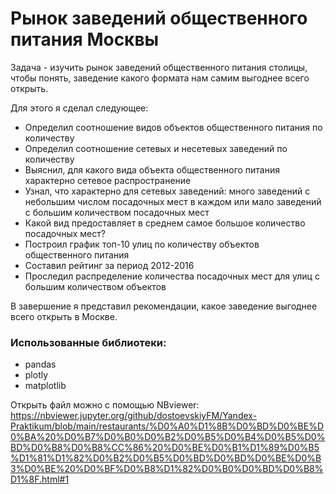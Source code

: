 
# Рынок заведений общественного питания Москвы
Задача - изучить рынок заведений общественного питания столицы, чтобы понять, заведение какого формата нам самим выгоднее всего открыть.

Для этого я сделал следующее:
* Определил соотношение видов объектов общественного питания по количеству
* Определил соотношение сетевых и несетевых заведений по количеству
* Выяснил, для какого вида объекта общественного питания характерно сетевое распространение
* Узнал, что характерно для сетевых заведений: много заведений с небольшим числом посадочных мест в каждом или мало заведений с большим количеством посадочных мест
* Какой вид предоставляет в среднем самое большое количество посадочных мест?
* Построил график топ-10 улиц по количеству объектов общественного питания
* Составил рейтинг за период 2012-2016
* Проследил распределение количества посадочных мест для улиц с большим количеством объектов </br>

В завершение я представил рекомендации, какое заведение выгоднее всего открыть в Москве.

### Использованные библиотеки:
* pandas
* plotly
* matplotlib

Открыть файл можно с помощью NBviewer: https://nbviewer.jupyter.org/github/dostoevskiyFM/Yandex-Praktikum/blob/main/restaurants/%D0%A0%D1%8B%D0%BD%D0%BE%D0%BA%20%D0%B7%D0%B0%D0%B2%D0%B5%D0%B4%D0%B5%D0%BD%D0%B8%D0%B8%CC%86%20%D0%BE%D0%B1%D1%89%D0%B5%D1%81%D1%82%D0%B2%D0%B5%D0%BD%D0%BD%D0%BE%D0%B3%D0%BE%20%D0%BF%D0%B8%D1%82%D0%B0%D0%BD%D0%B8%D1%8F.html#1
